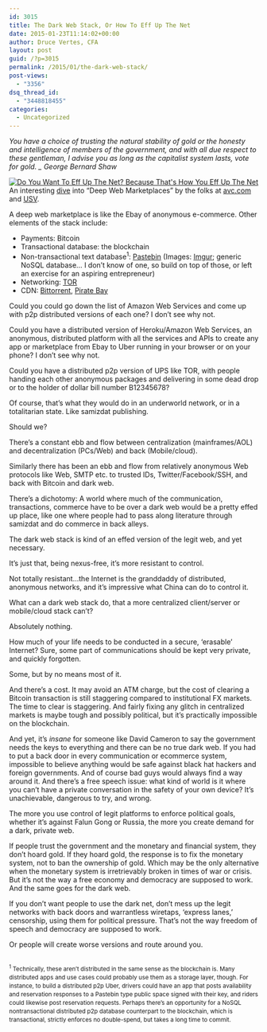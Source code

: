 ```yaml
---
id: 3015
title: The Dark Web Stack, Or How To Eff Up The Net
date: 2015-01-23T11:14:02+00:00
author: Druce Vertes, CFA
layout: post
guid: /?p=3015
permalink: /2015/01/the-dark-web-stack/
post-views:
  - "3356"
dsq_thread_id:
  - "3448818455"
categories:
  - Uncategorized
---
```

_You have a choice of trusting the natural stability of gold or the honesty and intelligence of members of the government, and with all due respect to these gentleman, I advise you as long as the capitalist system lasts, vote for gold. _ George Bernard Shaw_

[<img src="/assets/wp-content/uploads/2015/01/gqj5c-300x274.jpg" alt="Do You Want To Eff Up The Net? Because That&#039;s How You Eff Up The Net" width="300" height="274" class="alignright size-medium wp-image-3028" srcset="/assets/wp-content/uploads/2015/01/gqj5c-300x274.jpg 300w, /assets/wp-content/uploads/2015/01/gqj5c.jpg 490w" sizes="(max-width: 300px) 100vw, 300px" />](/assets/wp-content/uploads/2015/01/gqj5c.jpg)An interesting [dive](http://joel.mn/post/108657860988/deep-web-marketplaces) into “Deep Web Marketplaces” by the folks at [avc.com](http://avc.com/2015/01/deep-web-marketplaces/) and [USV](https://www.usv.com/).

A deep web marketplace is like the Ebay of anonymous e-commerce. Other elements of the stack include:

  * Payments: Bitcoin
  * Transactional database: the blockchain
  * Non-transactional text database<sup>1</sup>: [Pastebin](http://pastebin.com/) (Images: [Imgur](http://imgur.com/); generic NoSQL database… I don’t know of one, so build on top of those, or left an exercise for an aspiring entrepreneur)
  * Networking: [TOR](https://www.torproject.org/)
  * CDN: [Bittorrent](http://www.bittorrent.com/), [Pirate Bay](http://thepiratebay.se/)

Could you could go down the list of Amazon Web Services and come up with p2p distributed versions of each one? I don’t see why not.

Could you have a distributed version of Heroku/Amazon Web Services, an anonymous, distributed platform with all the services and APIs to create any app or marketplace from Ebay to Uber running in your browser or on your phone? I don’t see why not.

Could you have a distributed p2p version of UPS like TOR, with people handing each other anonymous packages and delivering in some dead drop or to the holder of dollar bill number B12345678? 

Of course, that’s what they would do in an underworld network, or in a totalitarian state. Like samizdat publishing.

Should we?

There’s a constant ebb and flow between centralization (mainframes/AOL) and decentralization (PCs/Web) and back (Mobile/cloud). 

Similarly there has been an ebb and flow from relatively anonymous Web protocols like Web, SMTP etc. to trusted IDs, Twitter/Facebook/SSH, and back with Bitcoin and dark web. 

There’s a dichotomy: A world where much of the communication, transactions, commerce have to be over a dark web would be a pretty effed up place, like one where people had to pass along literature through samizdat and do commerce in back alleys. 

The dark web stack is kind of an effed version of the legit web, and yet necessary.

It’s just that, being nexus-free, it’s more resistant to control. 

Not totally resistant…the Internet is the granddaddy of distributed, anonymous networks, and it’s impressive what China can do to control it.

What can a dark web stack do, that a more centralized client/server or mobile/cloud stack can’t? 

Absolutely nothing. 

How much of your life needs to be conducted in a secure, ‘erasable’ Internet? Sure, some part of communications should be kept very private, and quickly forgotten. 

Some, but by no means most of it.

And there’s a cost. It may avoid an ATM charge, but the cost of clearing a Bitcoin transaction is still staggering compared to institutional FX markets. The time to clear is staggering. And fairly fixing any glitch in centralized markets is maybe tough and possibly political, but it’s practically impossible on the blockchain.

And yet, it’s _insane_ for someone like David Cameron to say the government needs the keys to everything and there can be no true dark web. If you had to put a back door in every communication or ecommerce system, impossible to believe anything would be safe against black hat hackers and foreign governments. And of course bad guys would always find a way around it. And there’s a free speech issue: what kind of world is it where you can’t have a private conversation in the safety of your own device? It’s unachievable, dangerous to try, and wrong.

The more you use control of legit platforms to enforce political goals, whether it’s against Falun Gong or Russia, the more you create demand for a dark, private web. 

If people trust the government and the monetary and financial system, they don’t hoard gold. If they hoard gold, the response is to fix the monetary system, not to ban the ownership of gold. Which may be the only alternative when the monetary system is irretrievably broken in times of war or crisis. But it’s not the way a free economy and democracy are supposed to work. And the same goes for the dark web.

If you don’t want people to use the dark net, don’t mess up the legit networks with back doors and warrantless wiretaps, ‘express lanes,’ censorship, using them for political pressure. That’s not the way freedom of speech and democracy are supposed to work.

Or people will create worse versions and route around you.

<small><br /> <sup>1</sup> Technically, these aren’t distributed in the same sense as the blockchain is. Many distributed apps and use cases could probably use them as a storage layer, though. For instance, to build a distributed p2p Uber, drivers could have an app that posts availability and reservation responses to a Pastebin type public space signed with their key, and riders could likewise post reservation requests. Perhaps there’s an opportunity for a NoSQL nontransactional distributed p2p database counterpart to the blockchain, which is transactional, strictly enforces no double-spend, but takes a long time to commit.</p> 

<p>
  </small>
</p>
